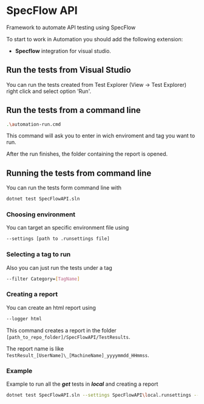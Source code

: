 # SpecFlow API

Framework to automate API testing using SpecFlow

To start to work in Automation you should add the following extension:

- **Specflow** integration for visual studio.

## Run the tests from Visual Studio

You can run the tests created from Test Explorer (View -> Test Explorer) right click and select option 'Run'.

## Run the tests from a command line

```bash
.\automation-run.cmd
```

This command will ask you to enter in wich enviroment and tag you want to run.

After the run finishes, the folder containing the report is opened.

## Running the tests from command line

You can run the tests form command line with

```bash
dotnet test SpecFlowAPI.sln
```

### **Choosing environment**

You can target an specific environment file using

```bash
--settings [path to .runsettings file]
```

### **Selecting a tag to run**

Also you can just run the tests under a tag

```bash
--filter Category=[TagName]
```

### **Creating a report**

You can create an html report using

```bash
--logger html
```

This command creates a report in the folder `[path_to_repo_folder]/SpecFlowAPI/TestResults`.

The report name is like `TestResult_[UserName]\_[MachineName]_yyyymmdd_HHmmss`.

### **Example**

Example to run all the ***get*** tests in ***local*** and creating a report

```bash
dotnet test SpecFlowAPI.sln --settings SpecFlowAPI\local.runsettings --filter Category=get --logger html
```
